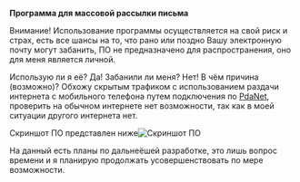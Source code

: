 **Программа для массовой рассылки письма**

Внимание! Использование программы осуществляется на свой риск и страх, есть все шансы на то, что рано или поздно Вашу электронную почту могут забанить, ПО не предназначено для распространения, оно для меня является личной. 

Использую ли я её? Да! Забанили ли меня? Нет! В чём причина (возможно)? Обхожу скрытым трафиком с использованием раздачи интернета с мобильного телефона путем подключения по [PdaNet](http://4pda.ru/forum/index.php?showtopic=138332), проверить на обычном интернете нет возможности, так как в моей ситуации другого интернета нет.

Скриншот ПО представлен ниже![Скриншот ПО](https://psv4.userapi.com/c856420/u571674994/docs/d3/57347c2ef10e/Mailing_of_letters.png?extra=MOxRc_qWm5_2xlmURgXdgWeWUCF5nvPF3N6JtSrzQqRNMlIEB4TjdCu2ZaENJNZsR3D1UUdOFFSuiw1sMolL1eEgEEEqY_-nsFyEOJZT3Io0u-r2d3qbgxCk5z1kMM4ioSvca_sIiJBvQxquBwLbJf8ANw)

На данный есть планы по дальнеёшей разработке, это лишь вопрос времени и я планирую продолжать усовершенствовать по мере возможности.
